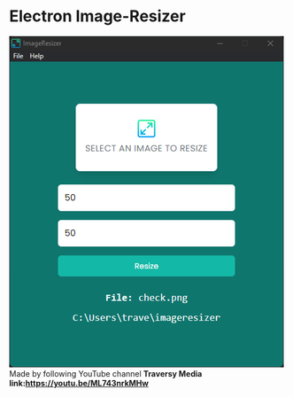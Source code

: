 # Electron Image-Resizer
![this is an image](https://github.com/newman-afk/electron/blob/master/assets/screen.png)
Made by following YouTube channel **Traversy Media link:https://youtu.be/ML743nrkMHw**

